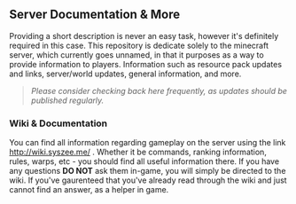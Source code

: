 ## Server Documentation & More
Providing a short description is never an easy task, however it's definitely required in this case. This repository is dedicate solely to the minecraft server, which currently goes unnamed, in that it purposes as a way to provide information to players. Information such as resource pack updates and links, server/world updates, general information, and more. 

> *Please consider checking back here frequently, as updates should be published regularly.*

### Wiki & Documentation
You can find all information regarding gameplay on the server using the link http://wiki.syszee.me/ . Whether it be commands, ranking information, rules, warps, etc - you should find all useful information there. If you have any questions **DO NOT** ask them in-game, you will simply be directed to the wiki. If you've gaurenteed that you've already read through the wiki and just cannot find an answer, as a helper in game. 



